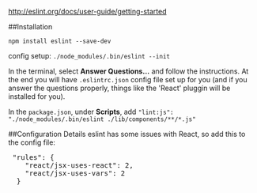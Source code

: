 http://eslint.org/docs/user-guide/getting-started

##Installation

`npm install eslint --save-dev`

config setup: `./node_modules/.bin/eslint --init`

In the terminal, select **Answer Questions...** and follow the instructions. At the end you will have `.eslintrc.json` config file set up for you (and if you answer the questions properly, things like the 'React' pluggin will be installed for you).

In the `package.json`, under **Scripts**,  add `"lint:js": "./node_modules/.bin/eslint ./lib/components/**/*.js"`

##Configuration Details
eslint has some issues with React, so add this to the config file:
<pre>
 "rules": {
    "react/jsx-uses-react": 2,
    "react/jsx-uses-vars": 2
  }
</pre>
